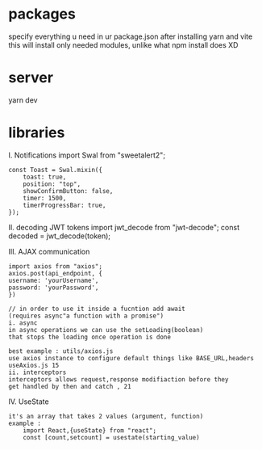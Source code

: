 # packages

specify everything u need in ur package.json after installing yarn and vite
this will install only needed modules, unlike what npm install does XD

# server

yarn dev

# libraries

I. Notifications
import Swal from "sweetalert2";

    const Toast = Swal.mixin({
        toast: true,
        position: "top",
        showConfirmButton: false,
        timer: 1500,
        timerProgressBar: true,
    });

II. decoding JWT tokens
import jwt_decode from "jwt-decode";
const decoded = jwt_decode(token);

III. AJAX communication

    import axios from "axios";
    axios.post(api_endpoint, {
    username: 'yourUsername',
    password: 'yourPassword',
    })

    // in order to use it inside a fucntion add await
    (requires async"a function with a promise")
    i. async
    in async operations we can use the setLoading(boolean)
    that stops the loading once operation is done

    best example : utils/axios.js
    use axios instance to configure default things like BASE_URL,headers useAxios.js 15
    ii. interceptors
    interceptors allows request,response modifiaction before they
    get handled by then and catch , 21

IV. UseState

    it's an array that takes 2 values (argument, function)
    example :
        import React,{useState} from "react";
        const [count,setcount] = usestate(starting_value)
        

